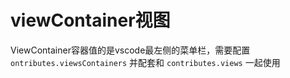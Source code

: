 # viewContainer视图

ViewContainer容器值的是vscode最左侧的菜单栏，需要配置 `ontributes.viewsContainers` 并配套和 `contributes.views` 一起使用